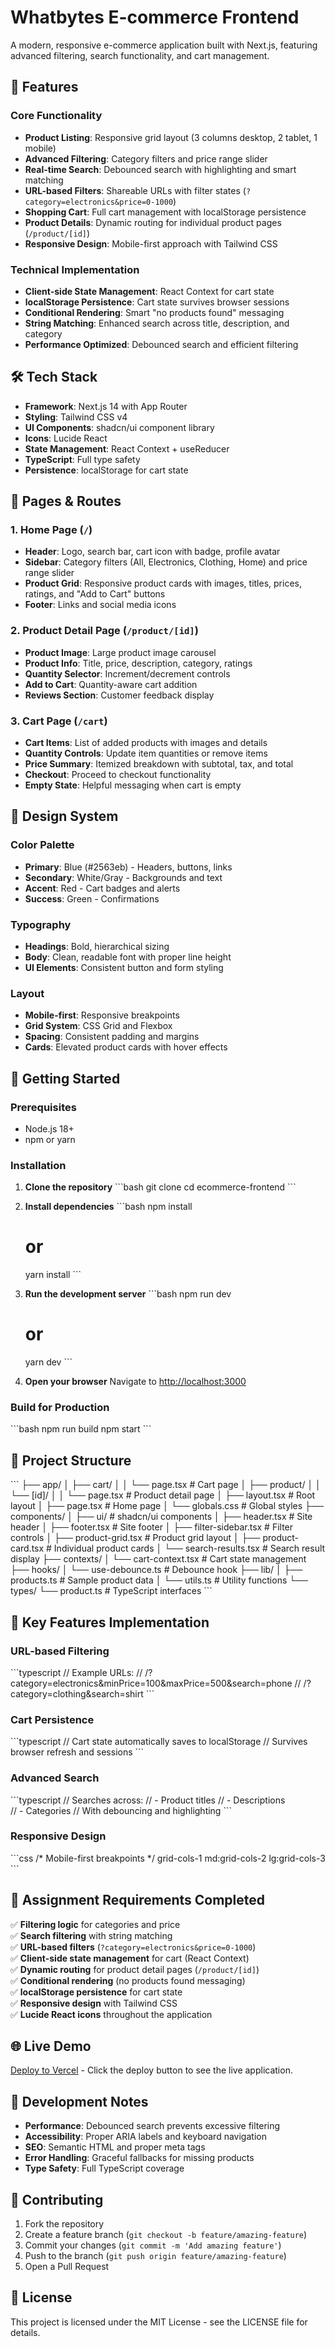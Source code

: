 # Whatbytes E-commerce Frontend

A modern, responsive e-commerce application built with Next.js, featuring advanced filtering, search functionality, and cart management.

## 🚀 Features

### Core Functionality
- **Product Listing**: Responsive grid layout (3 columns desktop, 2 tablet, 1 mobile)
- **Advanced Filtering**: Category filters and price range slider
- **Real-time Search**: Debounced search with highlighting and smart matching
- **URL-based Filters**: Shareable URLs with filter states (`?category=electronics&price=0-1000`)
- **Shopping Cart**: Full cart management with localStorage persistence
- **Product Details**: Dynamic routing for individual product pages (`/product/[id]`)
- **Responsive Design**: Mobile-first approach with Tailwind CSS

### Technical Implementation
- **Client-side State Management**: React Context for cart state
- **localStorage Persistence**: Cart state survives browser sessions
- **Conditional Rendering**: Smart "no products found" messaging
- **String Matching**: Enhanced search across title, description, and category
- **Performance Optimized**: Debounced search and efficient filtering

## 🛠️ Tech Stack

- **Framework**: Next.js 14 with App Router
- **Styling**: Tailwind CSS v4
- **UI Components**: shadcn/ui component library
- **Icons**: Lucide React
- **State Management**: React Context + useReducer
- **TypeScript**: Full type safety
- **Persistence**: localStorage for cart state

## 📱 Pages & Routes

### 1. Home Page (`/`)
- **Header**: Logo, search bar, cart icon with badge, profile avatar
- **Sidebar**: Category filters (All, Electronics, Clothing, Home) and price range slider
- **Product Grid**: Responsive product cards with images, titles, prices, ratings, and "Add to Cart" buttons
- **Footer**: Links and social media icons

### 2. Product Detail Page (`/product/[id]`)
- **Product Image**: Large product image carousel
- **Product Info**: Title, price, description, category, ratings
- **Quantity Selector**: Increment/decrement controls
- **Add to Cart**: Quantity-aware cart addition
- **Reviews Section**: Customer feedback display

### 3. Cart Page (`/cart`)
- **Cart Items**: List of added products with images and details
- **Quantity Controls**: Update item quantities or remove items
- **Price Summary**: Itemized breakdown with subtotal, tax, and total
- **Checkout**: Proceed to checkout functionality
- **Empty State**: Helpful messaging when cart is empty

## 🎨 Design System

### Color Palette
- **Primary**: Blue (#2563eb) - Headers, buttons, links
- **Secondary**: White/Gray - Backgrounds and text
- **Accent**: Red - Cart badges and alerts
- **Success**: Green - Confirmations

### Typography
- **Headings**: Bold, hierarchical sizing
- **Body**: Clean, readable font with proper line height
- **UI Elements**: Consistent button and form styling

### Layout
- **Mobile-first**: Responsive breakpoints
- **Grid System**: CSS Grid and Flexbox
- **Spacing**: Consistent padding and margins
- **Cards**: Elevated product cards with hover effects

## 🚀 Getting Started

### Prerequisites
- Node.js 18+ 
- npm or yarn

### Installation

1. **Clone the repository**
   \`\`\`bash
   git clone <repository-url>
   cd ecommerce-frontend
   \`\`\`

2. **Install dependencies**
   \`\`\`bash
   npm install
   # or
   yarn install
   \`\`\`

3. **Run the development server**
   \`\`\`bash
   npm run dev
   # or
   yarn dev
   \`\`\`

4. **Open your browser**
   Navigate to [http://localhost:3000](http://localhost:3000)

### Build for Production

\`\`\`bash
npm run build
npm start
\`\`\`

## 📁 Project Structure

\`\`\`
├── app/
│   ├── cart/
│   │   └── page.tsx          # Cart page
│   ├── product/
│   │   └── [id]/
│   │       └── page.tsx      # Product detail page
│   ├── layout.tsx            # Root layout
│   ├── page.tsx              # Home page
│   └── globals.css           # Global styles
├── components/
│   ├── ui/                   # shadcn/ui components
│   ├── header.tsx            # Site header
│   ├── footer.tsx            # Site footer
│   ├── filter-sidebar.tsx    # Filter controls
│   ├── product-grid.tsx      # Product grid layout
│   ├── product-card.tsx      # Individual product cards
│   └── search-results.tsx    # Search result display
├── contexts/
│   └── cart-context.tsx      # Cart state management
├── hooks/
│   └── use-debounce.ts       # Debounce hook
├── lib/
│   ├── products.ts           # Sample product data
│   └── utils.ts              # Utility functions
└── types/
    └── product.ts            # TypeScript interfaces
\`\`\`

## 🔧 Key Features Implementation

### URL-based Filtering
\`\`\`typescript
// Example URLs:
// /?category=electronics&minPrice=100&maxPrice=500&search=phone
// /?category=clothing&search=shirt
\`\`\`

### Cart Persistence
\`\`\`typescript
// Cart state automatically saves to localStorage
// Survives browser refresh and sessions
\`\`\`

### Advanced Search
\`\`\`typescript
// Searches across:
// - Product titles
// - Descriptions  
// - Categories
// With debouncing and highlighting
\`\`\`

### Responsive Design
\`\`\`css
/* Mobile-first breakpoints */
grid-cols-1 md:grid-cols-2 lg:grid-cols-3
\`\`\`

## 🎯 Assignment Requirements Completed

✅ **Filtering logic** for categories and price  
✅ **Search filtering** with string matching  
✅ **URL-based filters** (`?category=electronics&price=0-1000`)  
✅ **Client-side state management** for cart (React Context)  
✅ **Dynamic routing** for product detail pages (`/product/[id]`)  
✅ **Conditional rendering** (no products found messaging)  
✅ **localStorage persistence** for cart state  
✅ **Responsive design** with Tailwind CSS  
✅ **Lucide React icons** throughout the application  

## 🌐 Live Demo

[Deploy to Vercel](https://vercel.com) - Click the deploy button to see the live application.

## 📝 Development Notes

- **Performance**: Debounced search prevents excessive filtering
- **Accessibility**: Proper ARIA labels and keyboard navigation
- **SEO**: Semantic HTML and proper meta tags
- **Error Handling**: Graceful fallbacks for missing products
- **Type Safety**: Full TypeScript coverage

## 🤝 Contributing

1. Fork the repository
2. Create a feature branch (`git checkout -b feature/amazing-feature`)
3. Commit your changes (`git commit -m 'Add amazing feature'`)
4. Push to the branch (`git push origin feature/amazing-feature`)
5. Open a Pull Request

## 📄 License

This project is licensed under the MIT License - see the LICENSE file for details.
